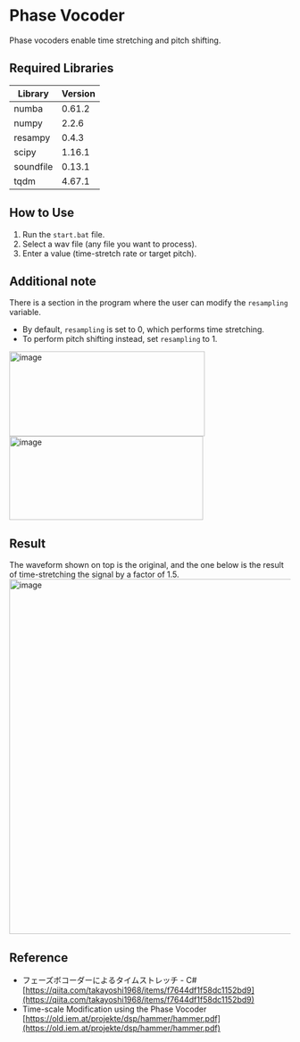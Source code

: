 # Phase Vocoder
Phase vocoders enable time stretching and pitch shifting.

## Required Libraries
| Library   | Version |
|-----------|---------|
| numba     | 0.61.2  |
| numpy     | 2.2.6   |
| resampy   | 0.4.3   |
| scipy     | 1.16.1  |
| soundfile | 0.13.1  |
| tqdm      | 4.67.1  |

## How to Use
1. Run the `start.bat` file.
2. Select a wav file (any file you want to process).
3. Enter a value (time-stretch rate or target pitch).

## Additional note
There is a section in the program where the user can modify the `resampling` variable.  
- By default, `resampling` is set to 0, which performs time stretching.  
- To perform pitch shifting instead, set `resampling` to 1.

<img width="350" height="152" alt="image" src="https://github.com/user-attachments/assets/aa58f653-6b8e-4f77-9d55-fbc37e45b137" />
<img width="347" height="150" alt="image" src="https://github.com/user-attachments/assets/b57d4368-34c7-433f-ab8a-cba775095d61" />


## Result
The waveform shown on top is the original, and the one below is the result of time-stretching the signal by a factor of 1.5.
<img width="1741" height="636" alt="image" src="https://github.com/user-attachments/assets/778fccb4-dd45-4f69-8598-844f86ee40ef" />

## Reference
- フェーズボコーダーによるタイムストレッチ - C# [https://qiita.com/takayoshi1968/items/f7644df1f58dc1152bd9](https://qiita.com/takayoshi1968/items/f7644df1f58dc1152bd9)
- Time-scale Modification using the Phase Vocoder [https://old.iem.at/projekte/dsp/hammer/hammer.pdf](https://old.iem.at/projekte/dsp/hammer/hammer.pdf)
